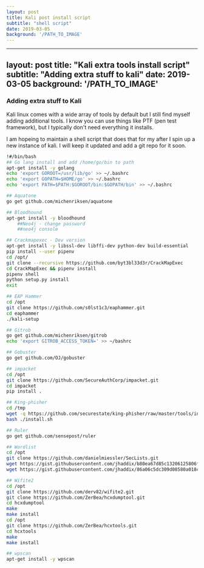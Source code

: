 ```yaml
---
layout: post
title: Kali post install script
subtitle: "shell script"
date: 2019-03-05
background: '/PATH_TO_IMAGE'
---
```


---
layout: post
title: "Kali extra tools install script"
subtitle: "Adding extra stuff to kali"
date: 2019-03-05
background: '/PATH_TO_IMAGE'
---

### Adding extra stuff to Kali

Kali linux comes with a wide array of tools by default but I still find myself adding additional tools.  I know you can use things like PTF (pen test framework),
but I typically don't need everything it installs.

I am hopeing to maintain a shell script that does that for my after I spin up a new instance of kali. I will keep it updated and add a git repo for it soon.

```bash
!#/bin/bash
## Go lang install and add /home/go/bin to path
apt-get install -y golang
echo 'export GOROOT=/usr/lib/go' >> ~/.bashrc
echo 'export GOPATH=$HOME/go' >> ~/.bashrc
echo 'export PATH=$PATH:$GOROOT/bin:$GOPATH/bin' >> ~/.bashrc

## Aquatone
go get github.com/michenriksen/aquatone

## Bloodhound
apt-get install -y bloodhound
	##Neo4j - change password
	##neo4j console

## Crackmapexec - Dev version
apt-get install -y libssl-dev libffi-dev python-dev build-essential
pip install --user pipenv
cd /opt/
git clone --recursive https://github.com/byt3bl33d3r/CrackMapExec
cd CrackMapExec && pipenv install
pipenv shell
python setup.py install
exit

## EAP Hammer
cd /opt
git clone https://github.com/s0lst1c3/eaphammer.git
cd eaphammer
./kali-setup

## Gitrob
go get github.com/michenriksen/gitrob
echo 'export GITROB_ACCESS_TOKEN=' >> ~/bashrc

## Gobuster
go get github.com/OJ/gobuster

## impacket
cd /opt
git clone https://github.com/SecureAuthCorp/impacket.git
cd impacket
pip install .

## King-phisher
cd /tmp
wget -q https://github.com/securestate/king-phisher/raw/master/tools/install.sh && \
bash ./install.sh

## Ruler
go get github.com/sensepost/ruler

## Wordlist
cd /opt
git clone https://github.com/danielmiessler/SecLists.git
wget https://gist.githubusercontent.com/jhaddix/b80ea67d85c13206125806f0828f4d10/raw/c81a34fe84731430741e0463eb6076129c20c4c0/content_discovery_all.txt
wget https://gist.githubusercontent.com/jhaddix/86a06c5dc309d08580a018c66354a056/raw/96f4e51d96b2203f19f6381c8c545b278eaa0837/all.txt

## Wifite2
cd /opt
git clone https://github.com/derv82/wifite2.git
git clone https://github.com/ZerBea/hcxdumptool.git
cd hcxdumptool
make
make install
cd /opt
git clone https://github.com/ZerBea/hcxtools.git
cd hcxtools
make
make install

## wpscan
apt-get install -y wpscan
```